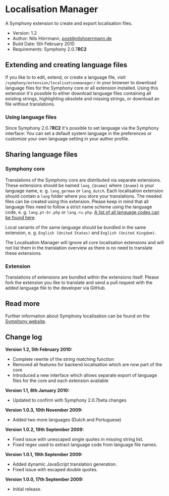 # Localisation Manager

A Symphony extension to create and export localisation files.

- Version: 1.2
- Author: Nils Hörrmann, post@nilshoerrmann.de
- Build Date: 5th February 2010
- Requirements: Symphony 2.0.7**RC2**


## Extending and creating language files

If you like to to edit, extend, or create a language file, visit `/symphony/extension/localisationmanager/` in your browser to download language files for the Symphony core or all extension installed. Using this extension it's possible to either download language files containing all existing strings, highlighting obsolete and missing strings, or download an file without translations. 


### Using language files

Since Symphony 2.0.7**RC2** it's possible to set language via the Symphony interface: You can set a default system language in the preferences or customize your own language setting in your author profile. 


## Sharing language files

### Symphony core

Translations of the Symphony core are distributed via separate extensions. These extensions should be named `lang_{$name}` where `{$name}` is your language name, e. g. `lang_german` or `lang_dutch`. Each localisation extension should contain a `lang` folder where you store your translations. The needed files can be created using this extension. Please keep in mind that all language files need to follow a strict name scheme using the language code, e. g. `lang.pt-br.php` or `lang.ru.php`. [A list of all language codes can be found here](http://msdn.microsoft.com/en-us/library/ms533052(VS.85).aspx).

Local variants of the same language should be bundled in the same extension, e. g. `English (United States)` and `English (United Kingdom)`.

The Localisation Manager will ignore all core localisation extensions and will not list them in the translation overview as there is no need to translate these extensions.

### Extension

Translations of extensions are bundled within the extensions itself. Please fork the extension you like to translate and send a pull request with the added language file to the developer via GitHub.


## Read more

Further information about Symphony localisation can be found on the [Symphony website](http://symphony-cms.com/learn/articles/view/localisation-in-symphony/).


## Change log

**Version 1.2, 5th February 2010:**

- Complete rewrite of the string matching function
- Removed all features for backend localisation which are now part of the core
- Introduced a new interface which allows separate export of language files for the core and each extension available

**Version 1.1, 8th January 2010:**

- Updated to confirm with Symphony 2.0.7beta changes

**Version 1.0.3, 10th November 2009:**

- Added two more languages (Dutch and Portuguese)

**Version 1.0.2, 19th September 2009:**

- Fixed issue with unescaped single quotes in missing string list.
- Fixed regex used to extract language code from language file names.

**Version 1.0.1, 19th September 2009:** 

- Added dynamic JavaScript translation generation.
- Fixed issue with escaped double quotes.

**Version 1.0.0, 17th September 2009:**

- Initial release.